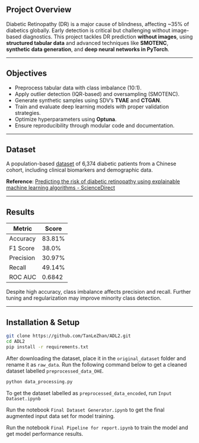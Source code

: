 ## Project Overview

Diabetic Retinopathy (DR) is a major cause of blindness, affecting ~35% of diabetics globally. Early detection is critical but challenging without image-based diagnostics. This project tackles DR prediction **without images**, using **structured tabular data** and advanced techniques like **SMOTENC**, **synthetic data generation**, and **deep neural networks in PyTorch**.

---

## Objectives

- Preprocess tabular data with class imbalance (10:1).
- Apply outlier detection (IQR-based) and oversampling (SMOTENC).
- Generate synthetic samples using SDV’s **TVAE** and **CTGAN**.
- Train and evaluate deep learning models with proper validation strategies.
- Optimize hyperparameters using **Optuna**.
- Ensure reproducibility through modular code and documentation.

---

## Dataset

A population-based [dataset](https://doi.org/10.1371/journal.pone.0275617.s001) of 6,374 diabetic patients from a Chinese cohort, including clinical biomarkers and demographic data.

**Reference**: [Predicting the risk of diabetic retinopathy using explainable machine learning algorithms - ScienceDirect](https://www.sciencedirect.com/science/article/pii/S1871402123002151#sec2.2.2)

---

## Results

| Metric       | Score     |
|--------------|-----------|
| Accuracy     | 83.81%    |
| F1 Score     | 38.0%     |
| Precision    | 30.97%    |
| Recall       | 49.14%    |
| ROC AUC      | 0.6842    |

Despite high accuracy, class imbalance affects precision and recall. Further tuning and regularization may improve minority class detection.

---

##  Installation & Setup

```bash
git clone https://github.com/TanLeZhan/ADL2.git
cd ADL2
pip install -r requirements.txt
```
After downloading the dataset, place it in the ```original_dataset``` folder and rename it as ```raw_data```. Run the following command below to get a cleaned dataset labelled ```preprocessed_data_OHE```.
```bash
python data_processing.py
```

To get the dataset labelled as ```preprocessed_data_encoded```, run ```Input Dataset.ipynb```

Run the notebook ```Final Dataset Generator.ipynb``` to get the final augmented input data set for model training.

Run the notebook ```Final Pipeline for report.ipynb```  to train the model and get model performance results.

